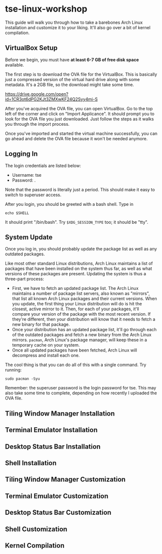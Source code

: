 # tse-linux-workshop

This guide will walk you through how to take a barebones Arch Linux installation
and customize it to your liking. It'll also go over a bit of kernel compilation.

## VirtualBox Setup

Before we begin, you must have **at least 6-7 GB of free disk space** available.

The first step is to download the OVA file for the VirtualBox. This is basically
just a compressed version of the virtual hard drive along with some metadata. 
It's a 2GB file, so the download might take some time.

https://drive.google.com/open?id=1CR3ot6dPG2KJt3ZMXwKF24Q2Syy4mi-S

After you've acquired the OVA file, you can open VirtualBox. Go to the top left
of the corner and click on "Import Applicance". It should prompt you to look
for the OVA file you just downloaded. Just follow the steps as it walks you
through the import process.

Once you've imported and started the virtual machine successfully, you can
go ahead and delete the OVA file because it won't be needed anymore.

## Logging In

The login credentials are listed below:

* Username: tse
* Password: .

Note that the password is literally just a period. This should
make it easy to switch to superuser access.

After you login, you should be greeted with a bash shell. Type in

```
echo $SHELL
```

It should print "/bin/bash". Try `$XDG_SESSION_TYPE` too; it should be "tty".

## System Update

Once you log in, you should probably update the package list as well as any outdated
packages.

Like most other standard Linux distributions, Arch Linux maintains a list of packages that
have been installed on the system thus far, as well as what versions of these packages
are present. Updating the system is thus a three-part process:

* First, we have to fetch an updated package list. The Arch Linux maintains a number of
package list servers, also known as "mirrors", that list all known Arch Linux packages
and their current versions. When you update, the first thing your Linux distribution will
do is hit the closest, active mirror to it. Then, for each of your packages, it'll compare
your version of the package with the most recent version. If they're different, then your
distribution will know that it needs to fetch a new binary for that package.
* Once your distribution has an updated package list, it'll go through each of the outdated
packages and fetch a new binary from the Arch Linux mirrors. `pacman`, Arch Linux's package
manager, will keep these in a temporary cache on your system.
* Once all updated packages have been fetched, Arch Linux will decompress and install each
one.

The cool thing is that you can do all of this with a single command. Try running:
```
sudo pacman -Syu
```

Remember: the superuser password is the login password for tse. This may also take some time 
to complete, depending on how recently I uploaded the OVA file.

## Tiling Window Manager Installation

## Terminal Emulator Installation

## Desktop Status Bar Installation

## Shell Installation

## Tiling Window Manager Customization

## Terminal Emulator Customization

## Desktop Status Bar Customization

## Shell Customization

## Kernel Compilation
